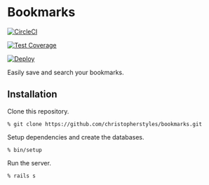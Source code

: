 # Bookmarks

[![CircleCI](https://circleci.com/gh/christopherstyles/bookmarks/tree/master.svg?style=svg)](https://circleci.com/gh/christopherstyles/bookmarks/tree/master)

[![Test Coverage](https://api.codeclimate.com/v1/badges/dcf76420a522d802f4dd/test_coverage)](https://codeclimate.com/github/christopherstyles/bookmarks/test_coverage)

[![Deploy](https://www.herokucdn.com/deploy/button.svg)](https://heroku.com/deploy)

Easily save and search your bookmarks.

## Installation

Clone this repository.

    % git clone https://github.com/christopherstyles/bookmarks.git

Setup dependencies and create the databases.

    % bin/setup

Run the server.

    % rails s
